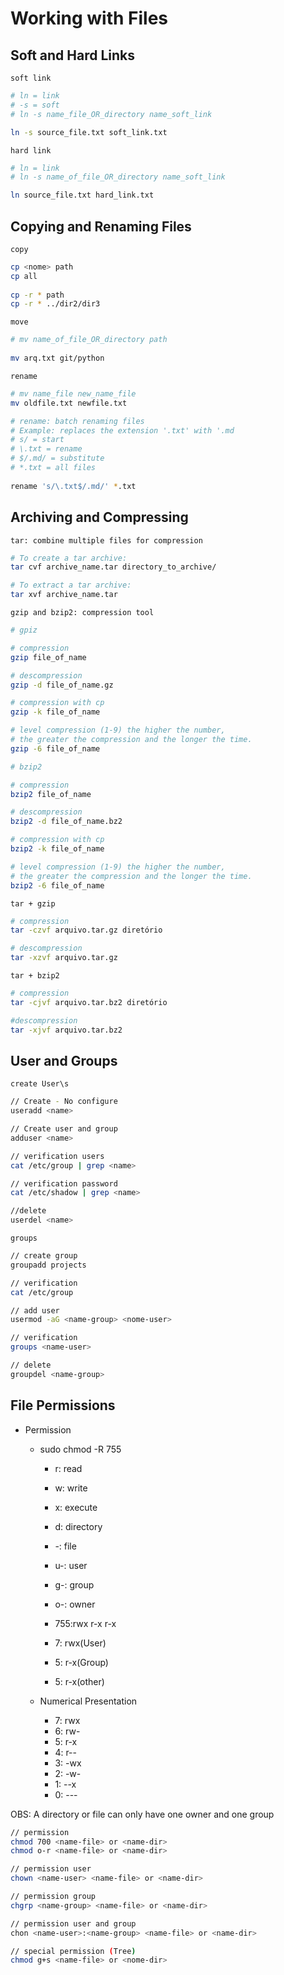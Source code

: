 # Working with Files

## Soft and Hard Links

`soft link`

```bash
# ln = link
# -s = soft
# ln -s name_file_OR_directory name_soft_link 

ln -s source_file.txt soft_link.txt
```

`hard link`

```bash
# ln = link 
# ln -s name_of_file_OR_directory name_soft_link 

ln source_file.txt hard_link.txt
```

## Copying and Renaming Files

`copy`

```bash
cp <nome> path
cp all
  
cp -r * path
cp -r * ../dir2/dir3
```

`move`

```bash
# mv name_of_file_OR_directory path
  
mv arq.txt git/python
```

`rename`

```bash
# mv name_file new_name_file 
mv oldfile.txt newfile.txt

# rename: batch renaming files
# Example: replaces the extension '.txt' with '.md
# s/ = start
# \.txt = rename
# $/.md/ = substitute 
# *.txt = all files
	
rename 's/\.txt$/.md/' *.txt
```

## Archiving and Compressing

`tar: combine multiple files for compression`

```bash
# To create a tar archive:
tar cvf archive_name.tar directory_to_archive/

# To extract a tar archive:
tar xvf archive_name.tar
```

`gzip and bzip2: compression tool`

```bash
# gpiz

# compression
gzip file_of_name

# descompression
gzip -d file_of_name.gz

# compression with cp
gzip -k file_of_name

# level compression (1-9) the higher the number, 
# the greater the compression and the longer the time.
gzip -6 file_of_name
```

```bash
# bzip2

# compression
bzip2 file_of_name

# descompression
bzip2 -d file_of_name.bz2

# compression with cp
bzip2 -k file_of_name

# level compression (1-9) the higher the number, 
# the greater the compression and the longer the time.
bzip2 -6 file_of_name
```

`tar + gzip`

```bash
# compression
tar -czvf arquivo.tar.gz diretório

# descompression
tar -xzvf arquivo.tar.gz
```

`tar + bzip2`

```bash
# compression
tar -cjvf arquivo.tar.bz2 diretório

#descompression
tar -xjvf arquivo.tar.bz2
```

## User and Groups

`create User\s`

```bash
// Create - No configure
useradd <name>

// Create user and group
adduser <name>

// verification users
cat /etc/group | grep <name>

// verification password
cat /etc/shadow | grep <name>

//delete
userdel <name>
```

`groups`

```bash
// create group
groupadd projects

// verification
cat /etc/group

// add user
usermod -aG <name-group> <nome-user>

// verification
groups <name-user>

// delete
groupdel <name-group>
```

## File Permissions

- Permission
    - sudo chmod -R 755
        - r: read
        - w: write
        - x: execute
        - d: directory
        - -: file
        
        - u-: user
        - g-: group
        - o-: owner
        
        - 755:rwx r-x r-x
        - 7: rwx(User)
        - 5: r-x(Group)
        - 5: r-x(other)
        
    - Numerical Presentation
        - 7: rwx
        - 6: rw-
        - 5: r-x
        - 4: r--
        - 3: -wx
        - 2: -w-
        - 1: --x
        - 0: ---

OBS: A directory or file can only have one owner and one group

```bash
// permission
chmod 700 <name-file> or <name-dir>
chmod o-r <name-file> or <name-dir>

// permission user
chown <name-user> <name-file> or <name-dir>

// permission group
chgrp <name-group> <name-file> or <name-dir>

// permission user and group
chon <name-user>:<name-group> <name-file> or <name-dir>

// special permission (Tree)
chmod g+s <name-file> or <nome-dir>
```
